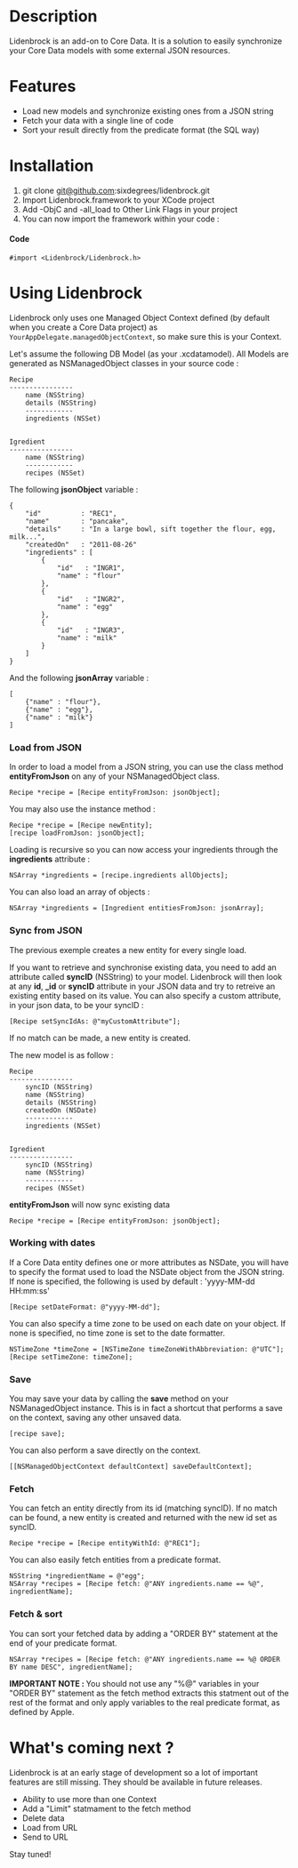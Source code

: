 Description
===========

Lidenbrock is an add-on to Core Data. It is a solution to easily synchronize your Core Data models with some external JSON resources.


Features
==============

* Load new models and synchronize existing ones from a JSON string
* Fetch your data with a single line of code
* Sort your result directly from the predicate format (the SQL way)


Installation
=======

1. git clone git@github.com:sixdegrees/lidenbrock.git
2. Import Lidenbrock.framework to your XCode project
3. Add -ObjC and -all_load to Other Link Flags in your project
4. You can now import the framework within your code :

#### Code
    #import <Lidenbrock/Lidenbrock.h>


Using Lidenbrock
========

Lidenbrock only uses one Managed Object Context defined (by default when you create a Core Data project) as <code>YourAppDelegate.managedObjectContext</code>, so make sure this is your Context.

Let's assume the following DB Model (as your .xcdatamodel). All Models are generated as NSManagedObject classes in your source code :

    Recipe
    ----------------
        name (NSString)
        details (NSString)
        ------------
        ingredients (NSSet)


    Igredient
    ----------------
        name (NSString)
        ------------
        recipes (NSSet)


The following <b>jsonObject</b> variable :

    {
        "id"          : "REC1",
        "name"        : "pancake",
        "details"     : "In a large bowl, sift together the flour, egg, milk...",
        "createdOn"   : "2011-08-26"
        "ingredients" : [
            {
                "id"   : "INGR1",
                "name" : "flour"
            },
            {
                "id"   : "INGR2",
                "name" : "egg"
            },
            {
                "id"   : "INGR3",
                "name" : "milk"
            }
        ]
    }

And the following <b>jsonArray</b> variable :

    [
        {"name" : "flour"},
        {"name" : "egg"},
        {"name" : "milk"}
    ]



### Load from JSON

In order to load a model from a JSON string, you can use the class method <b>entityFromJson</b> on any of your NSManagedObject class.

    Recipe *recipe = [Recipe entityFromJson: jsonObject];

You may also use the instance method :
    
    Recipe *recipe = [Recipe newEntity];
    [recipe loadFromJson: jsonObject];

Loading is recursive so you can now access your ingredients through the <b>ingredients</b> attribute :

    NSArray *ingredients = [recipe.ingredients allObjects];


You can also load an array of objects :

    NSArray *ingredients = [Ingredient entitiesFromJson: jsonArray];


### Sync from JSON

The previous exemple creates a new entity for every single load.

If you want to retrieve and synchronise existing data, you need to add an attribute called <b>syncID</b> (NSString) to your model.
Lidenbrock will then look at any <b>id</b>, <b>_id</b> or <b>syncID</b> attribute in your JSON data and try to retreive an existing entity based on its value.
You can also specify a custom attribute, in your json data, to be your syncID :

    [Recipe setSyncIdAs: @"myCustomAttribute"];

If no match can be made, a new entity is created.

The new model is as follow :

    Recipe
    ----------------
        syncID (NSString)
        name (NSString)
        details (NSString)
        createdOn (NSDate)
        ------------
        ingredients (NSSet)


    Igredient
    ----------------
        syncID (NSString)
        name (NSString)
        ------------
        recipes (NSSet)


<b>entityFromJson</b> will now sync existing data

    Recipe *recipe = [Recipe entityFromJson: jsonObject];


### Working with dates

If a Core Data entity defines one or more attributes as NSDate, you will have to specify the format used to load the NSDate object from the JSON string. If none is specified, the following is used by default : 'yyyy-MM-dd HH:mm:ss'

    [Recipe setDateFormat: @"yyyy-MM-dd"];


You can also specify a time zone to be used on each date on your object. If none is specified, no time zone is set to the date formatter.

    NSTimeZone *timeZone = [NSTimeZone timeZoneWithAbbreviation: @"UTC"];
    [Recipe setTimeZone: timeZone];



### Save

You may save your data by calling the <b>save</b> method on your NSManagedObject instance. This is in fact a shortcut that performs a save on the context, saving any other unsaved data.

    [recipe save];

You can also perform a save directly on the context.

    [[NSManagedObjectContext defaultContext] saveDefaultContext];



### Fetch

You can fetch an entity directly from its id (matching syncID). 
If no match can be found, a new entity is created and returned with the new id set as syncID.

    Recipe *recipe = [Recipe entityWithId: @"REC1"];



You can also easily fetch entities from a predicate format.    
    
    NSString *ingredientName = @"egg";
    NSArray *recipes = [Recipe fetch: @"ANY ingredients.name == %@", ingredientName];



### Fetch & sort

You can sort your fetched data by adding a "ORDER BY" statement at the end of your predicate format.

    NSArray *recipes = [Recipe fetch: @"ANY ingredients.name == %@ ORDER BY name DESC", ingredientName];

<b>IMPORTANT NOTE : </b> You should not use any "%@" variables in your "ORDER BY" statement as the fetch method extracts this statment out of the rest of the format and only apply variables to the real predicate format, as defined by Apple.


What's coming next ?
==============

Lidenbrock is at an early stage of development so a lot of important features are still missing. They should be available in future releases.

* Ability to use more than one Context
* Add a "Limit" statmament to the fetch method
* Delete data
* Load from URL
* Send to URL

Stay tuned!


